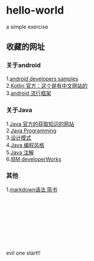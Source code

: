 # hello-world
a simple exercise

## 收藏的网址

### 关于android
1.[android developers samples](https://developer.android.com/samples/index.html)<br>
2.[Kotlin 官方：这个是有中文网站的](http://kotlinlang.org/docs/reference/basic-syntax.html)<br>
3.[android 流行框架](https://www.ctolib.com/cheatsheets-Android-ch.html)<br>

### 关于Java
1.[Java 官方的获取知识的网站](http://www.oracle.com/technetwork/cn/java/index.html)<br>
2.[Java Programming](http://introcs.cs.princeton.edu/java/10elements/)<br>
3.[设计模式](https://sourcemaking.com/design_patterns)<br>
4.[Java 编程风格](http://www.hawstein.com/posts/google-java-style.html)<br>
5.[Java 注解](http://www.oschina.net/question/12_15295)<br>
6.[IBM developerWorks](https://www.ibm.com/developerworks/cn/java/)

### 其他
1.[markdown语法 简书](http://www.jianshu.com/p/b6f7e21ca498)
<br><br><br><br><br><br><br><br><br><br>
evil one start!!
